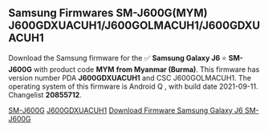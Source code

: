 <h2>Samsung Firmwares SM-J600G(MYM) J600GDXUACUH1/J600GOLMACUH1/J600GDXUACUH1</h2>
Download the Samsung firmware for the ✅ <strong>Samsung Galaxy J6 </strong> ⭐ <strong>SM-J600G</strong> with product code <strong>MYM</strong> <strong> from Myanmar (Burma)</strong>. This firmware has version number PDA <strong>J600GDXUACUH1</strong> and CSC J600GOLMACUH1. The operating system of this firmware is Android Q , with build date 2021-09-11. Changelist <strong>20855712</strong>.


[SM-J600G](https://samfirm.shop/samsung/model/SM-J600G)
[J600GDXUACUH1](https://samfirm.shop/samsung/pda/J600GDXUACUH1)
[Download Firmware Samsung Galaxy J6 SM-J600G](https://samfirm.shop/samsung/firmware/455606)
